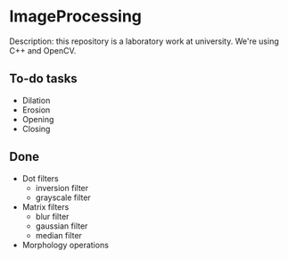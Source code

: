 # ImageProcessing
Description: this repository is a laboratory work at university. We're using C++ and OpenCV.
## To-do tasks
- Dilation
- Erosion
- Opening
- Closing
## Done
- Dot filters
  - inversion filter
  - grayscale filter
- Matrix filters
  - blur filter
  - gaussian filter
  - median filter
- Morphology operations

